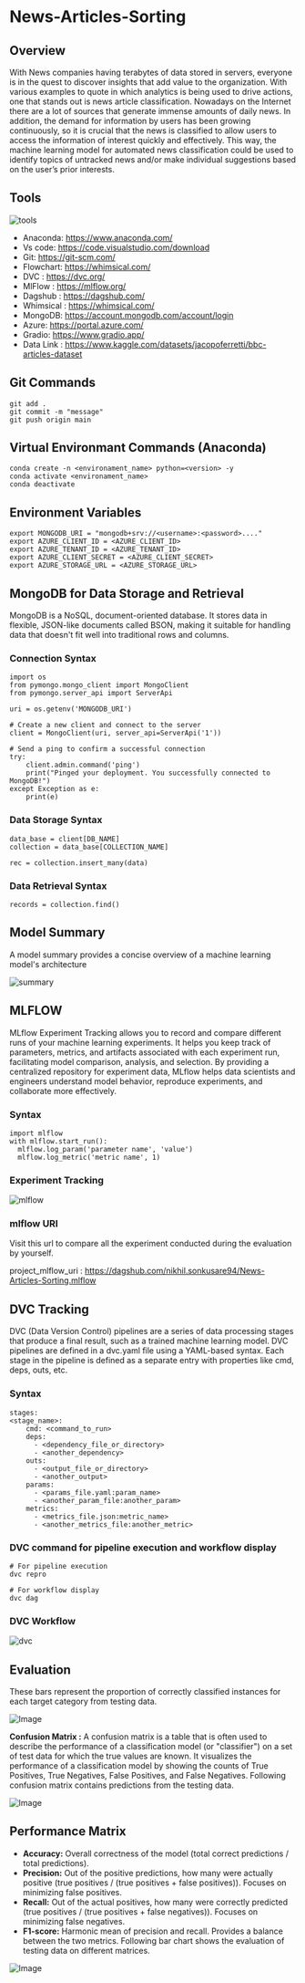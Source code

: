 # News-Articles-Sorting
## Overview
With News companies having terabytes of data stored in
servers, everyone is in the quest to discover insights that add value to the organization.
With various examples to quote in which analytics is being used to drive actions, one that
stands out is news article classification. Nowadays on the Internet there are a lot of sources that generate immense amounts of
daily news. In addition, the demand for information by users has been growing
continuously, so it is crucial that the news is classified to allow users to access the
information of interest quickly and effectively. This way, the machine learning model for
automated news classification could be used to identify topics of untracked news and/or
make individual suggestions based on the user’s prior interests.

## Tools
![tools](https://github.com/nikhil-xyz/News-Articles-Sorting/blob/main/flowcharts/news.png)

- Anaconda: https://www.anaconda.com/
- Vs code: https://code.visualstudio.com/download
- Git: https://git-scm.com/
- Flowchart: https://whimsical.com/
- DVC : https://dvc.org/
- MlFlow : https://mlflow.org/
- Dagshub : https://dagshub.com/
- Whimsical : https://whimsical.com/
- MongoDB: https://account.mongodb.com/account/login
- Azure: https://portal.azure.com/
- Gradio: https://www.gradio.app/
- Data Link : https://www.kaggle.com/datasets/jacopoferretti/bbc-articles-dataset

## Git Commands
```
git add .
git commit -m "message"
git push origin main
```

## Virtual Environmant Commands (Anaconda)
```
conda create -n <environament_name> python=<version> -y
conda activate <environament_name>
conda deactivate
```

## Environment Variables
```
export MONGODB_URI = "mongodb+srv://<username>:<password>...."
export AZURE_CLIENT_ID = <AZURE_CLIENT_ID>
export AZURE_TENANT_ID = <AZURE_TENANT_ID>
export AZURE_CLIENT_SECRET = <AZURE_CLIENT_SECRET>
export AZURE_STORAGE_URL = <AZURE_STORAGE_URL>
```

## MongoDB for Data Storage and Retrieval

MongoDB is a NoSQL, document-oriented database. It stores data in flexible, JSON-like documents called BSON, making it suitable for handling data that doesn't fit well into traditional rows and columns.

### Connection Syntax

```
import os
from pymongo.mongo_client import MongoClient
from pymongo.server_api import ServerApi

uri = os.getenv('MONGODB_URI')

# Create a new client and connect to the server
client = MongoClient(uri, server_api=ServerApi('1'))

# Send a ping to confirm a successful connection
try:
    client.admin.command('ping')
    print("Pinged your deployment. You successfully connected to MongoDB!")
except Exception as e:
    print(e)
```
### Data Storage Syntax

```
data_base = client[DB_NAME]
collection = data_base[COLLECTION_NAME]

rec = collection.insert_many(data)
```

### Data Retrieval Syntax

```
records = collection.find()
```

## Model Summary
A model summary provides a concise overview of a machine learning model's architecture

![summary](model_summary.png)


## MLFLOW
MLflow Experiment Tracking allows you to record and compare different runs of your machine learning experiments. It helps you keep track of parameters, metrics, and artifacts associated with each experiment run, facilitating model comparison, analysis, and selection. By providing a centralized repository for experiment data, MLflow helps data scientists and engineers understand model behavior, reproduce experiments, and collaborate more effectively.

### Syntax
```
import mlflow
with mlflow.start_run():
  mlflow.log_param('parameter name', 'value')
  mlflow.log_metric('metric name', 1)
```

### Experiment Tracking
![mlflow](https://github.com/nikhil-xyz/News-Articles-Sorting/blob/main/flowcharts/mlflow.png)


### mlflow URI
Visit this url to compare all the experiment conducted during the evaluation by yourself.

project_mlflow_uri : https://dagshub.com/nikhil.sonkusare94/News-Articles-Sorting.mlflow

## DVC Tracking
DVC (Data Version Control) pipelines are a series of data processing stages that produce a final result, such as a trained machine learning model. DVC pipelines are defined in a dvc.yaml file using a YAML-based syntax. Each stage in the pipeline is defined as a separate entry with properties like cmd, deps, outs, etc.

### Syntax
```
stages:  
<stage_name>:
    cmd: <command_to_run>
    deps:
      - <dependency_file_or_directory>
      - <another_dependency>
    outs:
      - <output_file_or_directory>
      - <another_output>    
    params:
      - <params_file.yaml:param_name>
      - <another_param_file:another_param>
    metrics:     
      - <metrics_file.json:metric_name>
      - <another_metrics_file:another_metric>
```

### DVC command for pipeline execution and workflow display
```
# For pipeline execution
dvc repro

# For workflow display
dvc dag
```

### DVC Workflow
![dvc](https://github.com/nikhil-xyz/News-Articles-Sorting/blob/main/flowcharts/dvc_workflow.png)

## Evaluation
These bars represent the proportion of correctly classified instances for each target category from testing data.

![Image](https://github.com/nikhil-xyz/News-Articles-Sorting/blob/main/flowcharts/accuracy_bar_plot.png)

**Confusion Matrix :** A confusion matrix is a table that is often used to describe the performance of a classification model (or "classifier") on a set of test data for which the true values are known. It visualizes the performance of a classification model by showing the counts of True Positives, True Negatives, False Positives, and False Negatives. Following confusion matrix contains predictions from the testing data.

![Image](https://github.com/nikhil-xyz/News-Articles-Sorting/blob/main/flowcharts/confusion_matrix.png)

## Performance Matrix
- **Accuracy:** Overall correctness of the model (total correct predictions / total predictions).
- **Precision:** Out of the positive predictions, how many were actually positive (true positives / (true positives + false positives)). Focuses on minimizing false positives.
- **Recall:** Out of the actual positives, how many were correctly predicted (true positives / (true positives + false negatives)). Focuses on minimizing false negatives.
- **F1-score:** Harmonic mean of precision and recall. Provides a balance between the two metrics.
Following bar chart shows the evaluation of testing data on different matrices. 

![Image](https://github.com/nikhil-xyz/News-Articles-Sorting/blob/main/flowcharts/model_performance_bar_plot.png)

<!--
## AZURE-CICD-Deployment-with-Github-Actions
### Terminal Commands
```
docker build -t <container_registry_name>.azurecr.io/<image_name>:<image_tag> .

docker login <container_registry_name>.azurecr.io

docker push <container_registry_name>.azurecr.io/<image_name>:<image_tag>
```

### Deployment Steps:
- Build the Docker image of the Source Code
- Push the Docker image to Container Registry
- Launch the Web App Server in Azure
- Pull the Docker image from the container registry to Web App server and run

-->